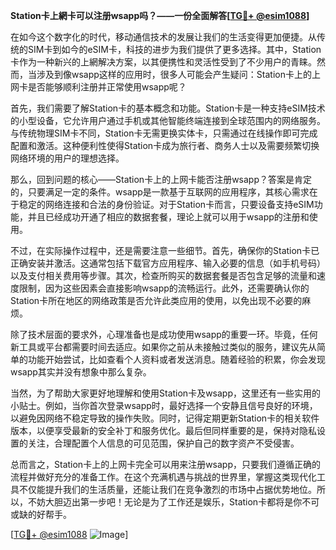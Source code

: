 **Station卡上網卡可以注册wsapp吗？——一份全面解答[[TG💪+ @esim1088](https://t.me/s/esim1088)]**

在如今这个数字化的时代，移动通信技术的发展让我们的生活变得更加便捷。从传统的SIM卡到如今的eSIM卡，科技的进步为我们提供了更多选择。其中，Station卡作为一种新兴的上網解决方案，以其便携性和灵活性受到了不少用户的青睐。然而，当涉及到像wsapp这样的应用时，很多人可能会产生疑问：Station卡上的上网卡是否能够顺利注册并正常使用wsapp呢？

首先，我们需要了解Station卡的基本概念和功能。Station卡是一种支持eSIM技术的小型设备，它允许用户通过手机或其他智能终端连接到全球范围内的网络服务。与传统物理SIM卡不同，Station卡无需更换实体卡，只需通过在线操作即可完成配置和激活。这种便利性使得Station卡成为旅行者、商务人士以及需要频繁切换网络环境的用户的理想选择。

那么，回到问题的核心——Station卡上的上网卡能否注册wsapp？答案是肯定的，只要满足一定的条件。wsapp是一款基于互联网的应用程序，其核心需求在于稳定的网络连接和合法的身份验证。对于Station卡而言，只要设备支持eSIM功能，并且已经成功开通了相应的数据套餐，理论上就可以用于wsapp的注册和使用。

不过，在实际操作过程中，还是需要注意一些细节。首先，确保你的Station卡已正确安装并激活。这通常包括下载官方应用程序、输入必要的信息（如手机号码）以及支付相关费用等步骤。其次，检查所购买的数据套餐是否包含足够的流量和速度限制，因为这些因素会直接影响wsapp的流畅运行。此外，还需要确认你的Station卡所在地区的网络政策是否允许此类应用的使用，以免出现不必要的麻烦。

除了技术层面的要求外，心理准备也是成功使用wsapp的重要一环。毕竟，任何新工具或平台都需要时间去适应。如果你之前从未接触过类似的服务，建议先从简单的功能开始尝试，比如查看个人资料或者发送消息。随着经验的积累，你会发现wsapp其实并没有想象中那么复杂。

当然，为了帮助大家更好地理解和使用Station卡及wsapp，这里还有一些实用的小贴士。例如，当你首次登录wsapp时，最好选择一个安静且信号良好的环境，以避免因网络不稳定导致的操作失败。同时，记得定期更新Station卡的相关软件版本，以便享受最新的安全补丁和服务优化。最后但同样重要的是，保持对隐私设置的关注，合理配置个人信息的可见范围，保护自己的数字资产不受侵害。

总而言之，Station卡上的上网卡完全可以用来注册wsapp，只要我们遵循正确的流程并做好充分的准备工作。在这个充满机遇与挑战的世界里，掌握这类现代化工具不仅能提升我们的生活质量，还能让我们在竞争激烈的市场中占据优势地位。所以，不妨大胆迈出第一步吧！无论是为了工作还是娱乐，Station卡都将是你不可或缺的好帮手。

[[TG💪+ @esim1088](https://t.me/s/esim1088) ![Image](https://i.postimg.cc/4NQfJmqS/Snipaste-2025-05-13-00-14-12.png)]